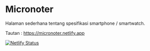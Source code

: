 # Micronoter

Halaman sederhana tentang spesifikasi smartphone / smartwatch.

Tautan : <https://micronoter.netlify.app>

[![Netlify Status](https://api.netlify.com/api/v1/badges/4ab63346-c733-45e6-b284-61e42fac8c81/deploy-status)](https://app.netlify.com/sites/micronoter/deploys)
